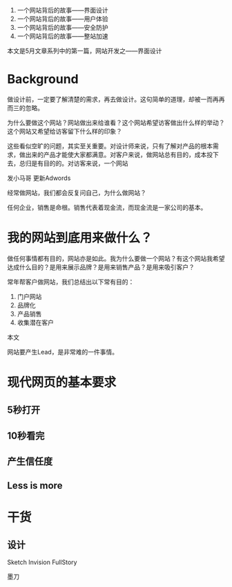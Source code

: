 1. 一个网站背后的故事——界面设计
1. 一个网站背后的故事——用户体验
1. 一个网站背后的故事——安全防护
1. 一个网站背后的故事——整站加速



本文是5月文章系列中的第一篇，网站开发之——界面设计

# Background

做设计前，一定要了解清楚的需求，再去做设计。这句简单的道理，却被一而再再而三的忽略。

为什么要做这个网站？网站做出来给谁看？这个网站希望访客做出什么样的举动？这个网站又希望给访客留下什么样的印象？

这些看似空旷的问题，其实至关重要。对设计师来说，只有了解对产品的根本需求，做出来的产品才能使大家都满意。对客户来说，做网站总有目的，成本投下去，总归是有目的的。对访客来说，一个网站



发小马哥
更新Adwords

经常做网站，我们都会反复问自己，为什么做网站？

任何企业，销售是命根。销售代表着现金流，而现金流是一家公司的基本。

# 我的网站到底用来做什么？

做任何事情都有目的，网站亦是如此。我为什么要做一个网站？有这个网站我希望达成什么目的？是用来展示品牌？是用来销售产品？是用来吸引客户？

常年帮客户做网站，我们总结出以下常有目的：

1. 门户网站
1. 品牌化
1. 产品销售
1. 收集潜在客户

本文

网站要产生Lead，是非常难的一件事情。

# 现代网页的基本要求

## 5秒打开

## 10秒看完

## 产生信任度

## Less is more

# 干货

## 设计

Sketch
Invision
FullStory

墨刀


# 
